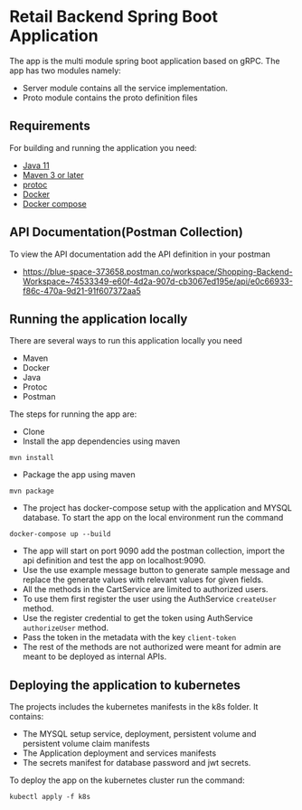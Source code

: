# Retail Backend Spring Boot Application

The app  is the multi module spring boot application based on gRPC.
The app has two modules namely:
- Server module contains all the service implementation.
- Proto module contains the proto definition files

## Requirements

For building and running the application you need:

- [Java 11](https://www.oracle.com/java/technologies/javase/11all-relnotes.html)
- [Maven 3 or later](https://maven.apache.org)
- [protoc](http://google.github.io/proto-lens/installing-protoc.html)
- [Docker](https://www.docker.com/)
- [Docker compose](https://docs.docker.com/compose/)

## API Documentation(Postman Collection)
To view the API documentation add the API definition in your postman
- https://blue-space-373658.postman.co/workspace/Shopping-Backend-Workspace~74533349-e60f-4d2a-907d-cb3067ed195e/api/e0c66933-f86c-470a-9d21-91f607372aa5

## Running the application locally
There are several ways to run this application locally you need
- Maven
- Docker
- Java
- Protoc
- Postman

The steps for running the app are:
- Clone
- Install the app dependencies using maven
```shell
mvn install
```
- Package the app using maven
```shell
mvn package
```
- The project has docker-compose setup with the application and MYSQL database.
  To start the app on the local environment run the command
```shell
docker-compose up --build
```
- The app will start on port 9090 add the postman collection, import the api definition and
test the app on localhost:9090.
- Use the use example message button to generate sample message and replace the generate values
 with relevant values for given fields.
- All the methods in the CartService are limited to authorized users.
- To use them first register the user using the AuthService ``createUser`` method.
- Use the register credential to get the token using AuthService ``authorizeUser`` method.
- Pass the token in the metadata with the key ``client-token``
- The rest of the methods are not authorized  were meant for admin are meant to be deployed as internal APIs.


## Deploying the application to kubernetes

The projects includes the kubernetes manifests in the k8s folder.
It contains:
- The MYSQL setup service, deployment, persistent volume and persistent volume claim manifests
- The Application deployment and services manifests
- The secrets manifest for database password and jwt secrets.

To deploy the app on the kubernetes cluster run the command:
```shell
kubectl apply -f k8s
```





